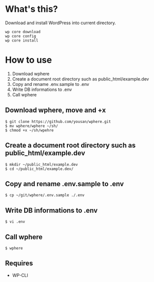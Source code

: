 # What's this?

Download and install WordPress into current directory.

```
wp core download
wp core config
wp core install
```

# How to use

1. Download wphere
2. Create a document root directory such as public_html/example.dev 
3. Copy and rename .env.sample to .env
4. Write DB informations to .env
5. Call wphere


## Download wphere, move and +x

```
$ git clone https://github.com/yousan/wphere.git
$ mv wphere/wphere ~/sh/
$ chmod +x ~/sh/wpehre
```

## Create a document root directory such as public_html/example.dev 

```
$ mkdir ~/public_html/example.dev
$ cd ~/public_html/example.dev/
```

## Copy and rename .env.sample to .env

```
$ cp ~/git/wphere/.env.sample ./.env
```

## Write DB informations to .env

```
$ vi .env
```

## Call wphere

```
$ wphere
```

## Requires

* WP-CLI
